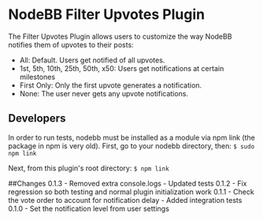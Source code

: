 # NodeBB Filter Upvotes Plugin

The Filter Upvotes Plugin allows users to customize the way NodeBB notifies them of
upvotes to their posts:

 - All: Default. Users get notified of all upvotes.
 - 1st, 5th, 10th, 25th, 50th, x50: Users get notifications at certain milestones
 - First Only: Only the first upvote generates a notification.
 - None: The user never gets any upvote notifications.

## Developers
In order to run tests, nodebb must be installed as a module via npm link (the package in npm is very old).
First, go to your nodebb directory, then:
`$ sudo npm link`

Next, from this plugin's root directory:
`$ npm link`

##Changes
    0.1.3
     - Removed extra console.logs
     - Updated tests
    0.1.2
     - Fix regression so both testing and normal plugin initialization work
    0.1.1
     - Check the vote order to account for notification delay
     - Added integration tests
    0.1.0
     - Set the notification level from user settings
